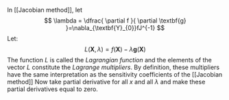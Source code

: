 In [[Jacobian method]], let 
$$
\lambda = \dfrac{ \partial f }{ \partial \textbf{g} }=\nabla_{\textbf{Y}_{0}}fJ^{-1}
$$
Let:
$$
L(\textbf{X}, \lambda) = f(\textbf{X}) - \lambda \textbf{g}(\textbf{X})
$$
The function $L$ is called the *Lagrangian function* and the elements of the vector $L$ constitute the *Lagrange multipliers*. By definition, these multipliers have the same interpretation as the sensitivity coefficients of the [[Jacobian method]]
Now take partial derivative for all $x$ and all $\lambda$ and make these partial derivatives equal to zero.